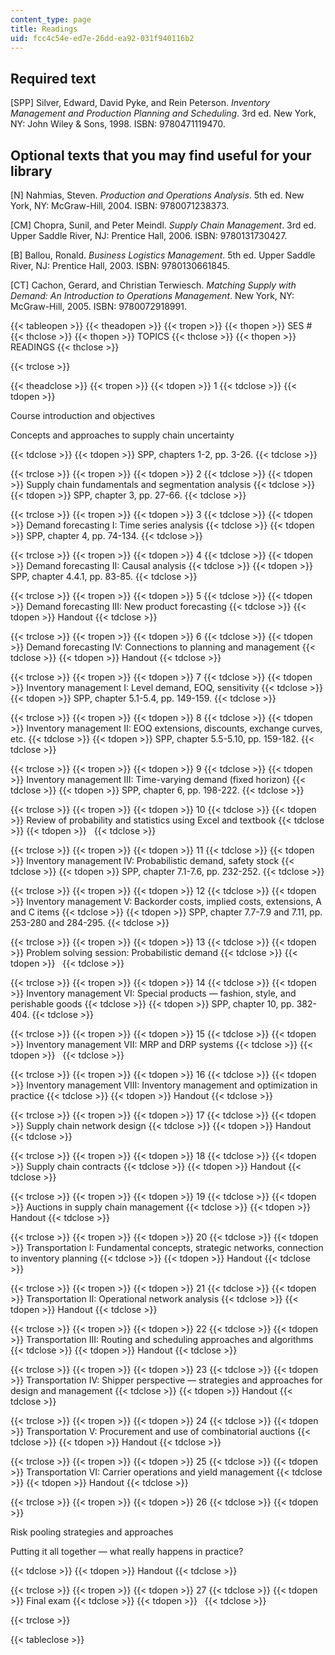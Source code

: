 ```yaml
---
content_type: page
title: Readings
uid: fcc4c54e-ed7e-26dd-ea92-031f940116b2
---
```


Required text
-------------

\[SPP\] Silver, Edward, David Pyke, and Rein Peterson. _Inventory Management and Production Planning and Scheduling_. 3rd ed. New York, NY: John Wiley & Sons, 1998. ISBN: 9780471119470.

Optional texts that you may find useful for your library
--------------------------------------------------------

\[N\] Nahmias, Steven. _Production and Operations Analysis_. 5th ed. New York, NY: McGraw-Hill, 2004. ISBN: 9780071238373.

\[CM\] Chopra, Sunil, and Peter Meindl. _Supply Chain Management_. 3rd ed. Upper Saddle River, NJ: Prentice Hall, 2006. ISBN: 9780131730427.

\[B\] Ballou, Ronald. _Business Logistics Management_. 5th ed. Upper Saddle River, NJ: Prentice Hall, 2003. ISBN: 9780130661845.

\[CT\] Cachon, Gerard, and Christian Terwiesch. _Matching Supply with Demand: An Introduction to Operations Management_. New York, NY: McGraw-Hill, 2005. ISBN: 9780072918991.

{{< tableopen >}}
{{< theadopen >}}
{{< tropen >}}
{{< thopen >}}
SES #
{{< thclose >}}
{{< thopen >}}
TOPICS
{{< thclose >}}
{{< thopen >}}
READINGS
{{< thclose >}}

{{< trclose >}}

{{< theadclose >}}
{{< tropen >}}
{{< tdopen >}}
1
{{< tdclose >}}
{{< tdopen >}}


Course introduction and objectives

Concepts and approaches to supply chain uncertainty


{{< tdclose >}}
{{< tdopen >}}
SPP, chapters 1-2, pp. 3-26.
{{< tdclose >}}

{{< trclose >}}
{{< tropen >}}
{{< tdopen >}}
2
{{< tdclose >}}
{{< tdopen >}}
Supply chain fundamentals and segmentation analysis
{{< tdclose >}}
{{< tdopen >}}
SPP, chapter 3, pp. 27-66.
{{< tdclose >}}

{{< trclose >}}
{{< tropen >}}
{{< tdopen >}}
3
{{< tdclose >}}
{{< tdopen >}}
Demand forecasting I: Time series analysis
{{< tdclose >}}
{{< tdopen >}}
SPP, chapter 4, pp. 74-134.
{{< tdclose >}}

{{< trclose >}}
{{< tropen >}}
{{< tdopen >}}
4
{{< tdclose >}}
{{< tdopen >}}
Demand forecasting II: Causal analysis
{{< tdclose >}}
{{< tdopen >}}
SPP, chapter 4.4.1, pp. 83-85.
{{< tdclose >}}

{{< trclose >}}
{{< tropen >}}
{{< tdopen >}}
5
{{< tdclose >}}
{{< tdopen >}}
Demand forecasting III: New product forecasting
{{< tdclose >}}
{{< tdopen >}}
Handout
{{< tdclose >}}

{{< trclose >}}
{{< tropen >}}
{{< tdopen >}}
6
{{< tdclose >}}
{{< tdopen >}}
Demand forecasting IV: Connections to planning and management
{{< tdclose >}}
{{< tdopen >}}
Handout
{{< tdclose >}}

{{< trclose >}}
{{< tropen >}}
{{< tdopen >}}
7
{{< tdclose >}}
{{< tdopen >}}
Inventory management I: Level demand, EOQ, sensitivity
{{< tdclose >}}
{{< tdopen >}}
SPP, chapter 5.1-5.4, pp. 149-159.
{{< tdclose >}}

{{< trclose >}}
{{< tropen >}}
{{< tdopen >}}
8
{{< tdclose >}}
{{< tdopen >}}
Inventory management II: EOQ extensions, discounts, exchange curves, etc.
{{< tdclose >}}
{{< tdopen >}}
SPP, chapter 5.5-5.10, pp. 159-182.
{{< tdclose >}}

{{< trclose >}}
{{< tropen >}}
{{< tdopen >}}
9
{{< tdclose >}}
{{< tdopen >}}
Inventory management III: Time-varying demand (fixed horizon)
{{< tdclose >}}
{{< tdopen >}}
SPP, chapter 6, pp. 198-222.
{{< tdclose >}}

{{< trclose >}}
{{< tropen >}}
{{< tdopen >}}
10
{{< tdclose >}}
{{< tdopen >}}
Review of probability and statistics using Excel and textbook
{{< tdclose >}}
{{< tdopen >}}
 
{{< tdclose >}}

{{< trclose >}}
{{< tropen >}}
{{< tdopen >}}
11
{{< tdclose >}}
{{< tdopen >}}
Inventory management IV: Probabilistic demand, safety stock
{{< tdclose >}}
{{< tdopen >}}
SPP, chapter 7.1-7.6, pp. 232-252.
{{< tdclose >}}

{{< trclose >}}
{{< tropen >}}
{{< tdopen >}}
12
{{< tdclose >}}
{{< tdopen >}}
Inventory management V: Backorder costs, implied costs, extensions, A and C items
{{< tdclose >}}
{{< tdopen >}}
SPP, chapter 7.7-7.9 and 7.11, pp. 253-280 and 284-295.
{{< tdclose >}}

{{< trclose >}}
{{< tropen >}}
{{< tdopen >}}
13
{{< tdclose >}}
{{< tdopen >}}
Problem solving session: Probabilistic demand
{{< tdclose >}}
{{< tdopen >}}
 
{{< tdclose >}}

{{< trclose >}}
{{< tropen >}}
{{< tdopen >}}
14
{{< tdclose >}}
{{< tdopen >}}
Inventory management VI: Special products — fashion, style, and perishable goods
{{< tdclose >}}
{{< tdopen >}}
SPP, chapter 10, pp. 382-404.
{{< tdclose >}}

{{< trclose >}}
{{< tropen >}}
{{< tdopen >}}
15
{{< tdclose >}}
{{< tdopen >}}
Inventory management VII: MRP and DRP systems
{{< tdclose >}}
{{< tdopen >}}
 
{{< tdclose >}}

{{< trclose >}}
{{< tropen >}}
{{< tdopen >}}
16
{{< tdclose >}}
{{< tdopen >}}
Inventory management VIII: Inventory management and optimization in practice
{{< tdclose >}}
{{< tdopen >}}
Handout
{{< tdclose >}}

{{< trclose >}}
{{< tropen >}}
{{< tdopen >}}
17
{{< tdclose >}}
{{< tdopen >}}
Supply chain network design
{{< tdclose >}}
{{< tdopen >}}
Handout
{{< tdclose >}}

{{< trclose >}}
{{< tropen >}}
{{< tdopen >}}
18
{{< tdclose >}}
{{< tdopen >}}
Supply chain contracts
{{< tdclose >}}
{{< tdopen >}}
Handout
{{< tdclose >}}

{{< trclose >}}
{{< tropen >}}
{{< tdopen >}}
19
{{< tdclose >}}
{{< tdopen >}}
Auctions in supply chain management
{{< tdclose >}}
{{< tdopen >}}
Handout
{{< tdclose >}}

{{< trclose >}}
{{< tropen >}}
{{< tdopen >}}
20
{{< tdclose >}}
{{< tdopen >}}
Transportation I: Fundamental concepts, strategic networks, connection to inventory planning
{{< tdclose >}}
{{< tdopen >}}
Handout
{{< tdclose >}}

{{< trclose >}}
{{< tropen >}}
{{< tdopen >}}
21
{{< tdclose >}}
{{< tdopen >}}
Transportation II: Operational network analysis
{{< tdclose >}}
{{< tdopen >}}
Handout
{{< tdclose >}}

{{< trclose >}}
{{< tropen >}}
{{< tdopen >}}
22
{{< tdclose >}}
{{< tdopen >}}
Transportation III: Routing and scheduling approaches and algorithms
{{< tdclose >}}
{{< tdopen >}}
Handout
{{< tdclose >}}

{{< trclose >}}
{{< tropen >}}
{{< tdopen >}}
23
{{< tdclose >}}
{{< tdopen >}}
Transportation IV: Shipper perspective — strategies and approaches for design and management
{{< tdclose >}}
{{< tdopen >}}
Handout
{{< tdclose >}}

{{< trclose >}}
{{< tropen >}}
{{< tdopen >}}
24
{{< tdclose >}}
{{< tdopen >}}
Transportation V: Procurement and use of combinatorial auctions
{{< tdclose >}}
{{< tdopen >}}
Handout
{{< tdclose >}}

{{< trclose >}}
{{< tropen >}}
{{< tdopen >}}
25
{{< tdclose >}}
{{< tdopen >}}
Transportation VI: Carrier operations and yield management
{{< tdclose >}}
{{< tdopen >}}
Handout
{{< tdclose >}}

{{< trclose >}}
{{< tropen >}}
{{< tdopen >}}
26
{{< tdclose >}}
{{< tdopen >}}


Risk pooling strategies and approaches

Putting it all together — what really happens in practice?


{{< tdclose >}}
{{< tdopen >}}
Handout
{{< tdclose >}}

{{< trclose >}}
{{< tropen >}}
{{< tdopen >}}
27
{{< tdclose >}}
{{< tdopen >}}
Final exam
{{< tdclose >}}
{{< tdopen >}}
 
{{< tdclose >}}

{{< trclose >}}

{{< tableclose >}}